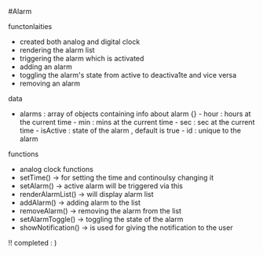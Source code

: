 #Alarm 

functonlaities
- created both analog and digital clock
- rendering the alarm list
- triggering the alarm which is activated 
- adding an alarm
- toggling the alarm's state from active to deactiva1te and vice versa
- removing an alarm

data
- alarms : array of objects containing info about alarm {}
           - hour : hours at the current time
           - min : mins at the current time
           - sec : sec at the current time
           - isActive : state of the alarm , default is true
           - id : unique to the alarm

functions

- analog clock functions
- setTime() -> for setting the time and continoulsy changing it 
- setAlarm() -> active alarm will be triggered via this         
- renderAlarmList() -> will display alarm list
- addAlarm() -> adding alarm to the list
- removeAlarm() -> removing the alarm from the list
- setAlarmToggle() -> toggling the state of the alarm
- showNotification() -> is used for giving the notification to the user



!! completed  : ) 